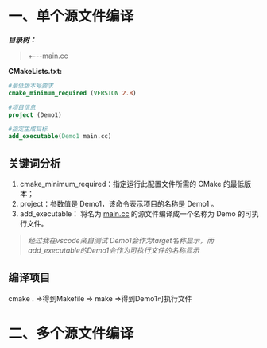 # 一、单个源文件编译
**_目录树：_**
> +---main.cc

**CMakeLists.txt:**
```cmake
#最低版本号要求
cmake_minimum_required (VERSION 2.8)

#项目信息
project (Demo1)

#指定生成目标
add_executable(Demo1 main.cc)

```
## 关键词分析

1. cmake_minimum_required：指定运行此配置文件所需的 CMake 的最低版本；
1. project：参数值是 Demo1，该命令表示项目的名称是 Demo1 。
1. add_executable： 将名为 [main.cc](http://main.cc/) 的源文件编译成一个名称为 Demo 的可执行文件。
> _经过我在vscode亲自测试 Demo1会作为target名称显示，而add_executable的Demo1会作为可执行文件的名称显示_

## 编译项目
cmake  .  =>得到Makefile => make =>得到Demo1可执行文件
# 二、多个源文件编译
